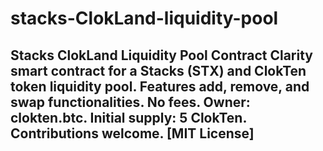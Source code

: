 # stacks-ClokLand-liquidity-pool
## Stacks ClokLand Liquidity Pool Contract  Clarity smart contract for a Stacks (STX) and ClokTen token liquidity pool. Features add, remove, and swap functionalities. No fees. Owner: clokten.btc. Initial supply: 5 ClokTen. Contributions welcome. [MIT License]
